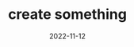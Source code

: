 ---
cc-type: cue
title: "create something"
hashtag: create-something
date: 2022-11-12
tags:
  - Cue
---